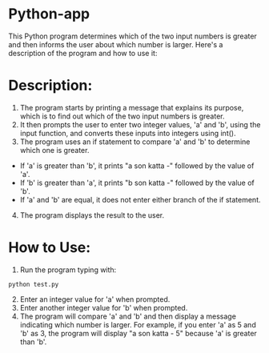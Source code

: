 # Python-app
This Python program determines which of the two input numbers is greater and then informs the user about which number is larger. Here's a description of the program and how to use it:

# Description:

1. The program starts by printing a message that explains its purpose, which is to find out which of the two input numbers is greater. <br>
2. It then prompts the user to enter two integer values, 'a' and 'b', using the input function, and converts these inputs into integers using int(). <br>
3. The program uses an if statement to compare 'a' and 'b' to determine which one is greater.<br>
*   If 'a' is greater than 'b', it prints "a son katta -" followed by the value of 'a'.
*   If 'b' is greater than 'a', it prints "b son katta -" followed by the value of 'b'.
*   If 'a' and 'b' are equal, it does not enter either branch of the if statement.
4. The program displays the result to the user.<br>

# How to Use:

1. Run the program typing with: <br>
```
python test.py
```
2. Enter an integer value for 'a' when prompted.
3. Enter another integer value for 'b' when prompted.
4. The program will compare 'a' and 'b' and then display a message indicating which number is larger. For example, if you enter 'a' as 5 and 'b' as 3, the program will display "a son katta - 5" because 'a' is greater than 'b'.
